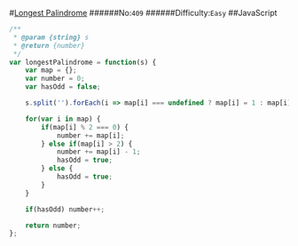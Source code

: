 #[Longest Palindrome](https://leetcode.com/problems/longest-palindrome/)
######No:`409`
######Difficulty:`Easy`
##JavaScript

```javascript
/**
 * @param {string} s
 * @return {number}
 */
var longestPalindrome = function(s) {
    var map = {};
    var number = 0;
    var hasOdd = false;

    s.split('').forEach(i => map[i] === undefined ? map[i] = 1 : map[i]++);

    for(var i in map) {
        if(map[i] % 2 === 0) {
            number += map[i];
        } else if(map[i] > 2) {
            number += map[i] - 1;
            hasOdd = true;
        } else {
            hasOdd = true;
        }
    }

    if(hasOdd) number++;

    return number;
};
```
